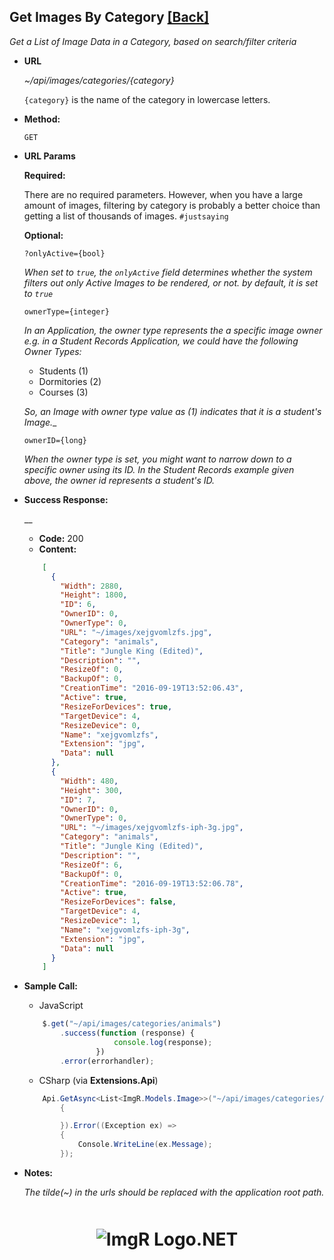 ﻿**Get Images By Category** [[Back]](Api-Docs.md)
----

_Get a List of Image Data in a Category, based on search/filter criteria_

* **URL**

  _~/api/images/categories/\{category}_

   `{category}` is the name of the category in lowercase letters.

* **Method:**

  `GET`
  
*  **URL Params**

   **Required:**

   There are no required parameters. However, when you have a large amount of images, filtering by category is probably a better choice than getting a list of thousands of images. `#justsaying`

   **Optional:**

   `?onlyActive={bool}`
   
   _When set to `true`, the `onlyActive` field determines whether the system filters out only Active Images to be rendered, or not. by default, it is set to `true`_

   `ownerType={integer}`

   _In an Application, the owner type represents the a specific image owner e.g. in a Student Records Application, we could have the following Owner Types:_

   - Students (1)
   - Dormitories (2)
   - Courses (3)

   _So, an Image with owner type value as (1) indicates that it is a student's Image.__

   `ownerID={long}`

   _When the owner type is set, you might want to narrow down to a specific owner using its ID. In the Student Records example given above, the owner id represents a student's ID._

* **Success Response:**
  
  __

  * **Code:** 200 <br />
  *  **Content:** 

    ```json
        [
          {
            "Width": 2880,
            "Height": 1800,
            "ID": 6,
            "OwnerID": 0,
            "OwnerType": 0,
            "URL": "~/images/xejgvomlzfs.jpg",
            "Category": "animals",
            "Title": "Jungle King (Edited)",
            "Description": "",
            "ResizeOf": 0,
            "BackupOf": 0,
            "CreationTime": "2016-09-19T13:52:06.43",
            "Active": true,
            "ResizeForDevices": true,
            "TargetDevice": 4,
            "ResizeDevice": 0,
            "Name": "xejgvomlzfs",
            "Extension": "jpg",
            "Data": null
          },
          {
            "Width": 480,
            "Height": 300,
            "ID": 7,
            "OwnerID": 0,
            "OwnerType": 0,
            "URL": "~/images/xejgvomlzfs-iph-3g.jpg",
            "Category": "animals",
            "Title": "Jungle King (Edited)",
            "Description": "",
            "ResizeOf": 6,
            "BackupOf": 0,
            "CreationTime": "2016-09-19T13:52:06.78",
            "Active": true,
            "ResizeForDevices": false,
            "TargetDevice": 4,
            "ResizeDevice": 1,
            "Name": "xejgvomlzfs-iph-3g",
            "Extension": "jpg",
            "Data": null
          }
        ]
    ```

* **Sample Call:**

    - JavaScript
    ```js
        $.get("~/api/images/categories/animals")
            .success(function (response) {
                        console.log(response);
                    })
            .error(errorhandler);
    ```

    - CSharp (via **Extensions.Api**)
    ```csharp
        Api.GetAsync<List<ImgR.Models.Image>>("~/api/images/categories/animals").Success((response) =>
            {

            }).Error((Exception ex) =>
            {
                Console.WriteLine(ex.Message);
            });
    ```

* **Notes:**

  _The tilde(~) in the urls should be replaced with the application root path._ 

<div style="text-align:center;margin-top:50px;">

# ![ImgR Logo](https://github.com/mykeels/ImgR/blob/master/ImgR/Content/logo.png?raw=true).NET

</div>